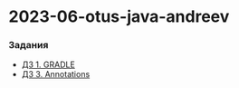 # 2023-06-otus-java-andreev

### Задания
- [ДЗ 1. GRADLE](./hw01-gradle/README.md)
- [ДЗ 3. Annotations](./hw03-annotations/README.md)